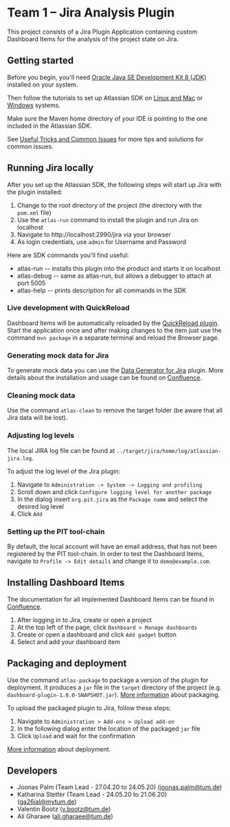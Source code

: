 # Team 1 – Jira Analysis Plugin

This project consists of a Jira Plugin Application containing custom Dashboard Items for the analysis of the project
state on Jira.

## Getting started

Before you begin, you'll need [Oracle Java SE Development Kit 8 (JDK)](http://www.oracle.com/technetwork/java/javase/downloads/jdk8-downloads-2133151.html)
installed on your system.

Then follow the tutorials to set up Atlassian SDK on [Linux and Mac](https://developer.atlassian.com/server/framework/atlassian-sdk/install-the-atlassian-sdk-on-a-linux-or-mac-system/)  or [Windows](https://developer.atlassian.com/server/framework/atlassian-sdk/install-the-atlassian-sdk-on-a-windows-system/)
systems.

Make sure the Maven home directory of your IDE is pointing to the one included in the Atlassian SDK.

See [Useful Tricks and Common Issues](https://iwiki.sse.in.tum.de/x/YQC) for more tips and solutions for common issues.

## Running Jira locally

After you set up the Atlassian SDK, the following steps will start up Jira with the plugin installed:

 1. Change to the root directory of the project (the directory with the `pom.xml` file)
 2. Use the `atlas-run` command to install the plugin and run Jira on localhost
 3. Navigate to http://localhost:2990/jira via your browser
 4. As login credentials, use `admin` for Username and Password

Here are SDK commands you'll find useful:

* atlas-run   -- installs this plugin into the product and starts it on localhost
* atlas-debug -- same as atlas-run, but allows a debugger to attach at port 5005
* atlas-help  -- prints description for all commands in the SDK

### Live development with QuickReload

Dashboard Items will be automatically reloaded by the [QuickReload plugin](https://developer.atlassian.com/server/framework/atlassian-sdk/automatic-plugin-reinstallation-with-quickreload/).
Start the application once and after making changes to the item just use the command `mvn package` in a separate
terminal and reload the Browser page.

### Generating mock data for Jira

To generate mock data you can use the [Data Generator for Jira](https://marketplace.atlassian.com/apps/1210725/data-generator-for-jira) plugin.
More details about the installation and usage can be found on [Confluence](https://iwiki.sse.in.tum.de/x/XACP).

### Cleaning mock data

Use the command `atlas-clean` to remove the target folder (be aware that all Jira data will be lost).

### Adjusting log levels

The local JIRA log file can be found at `../target/jira/home/log/atlassian-jira.log`.

To adjust the log level of the Jira plugin:
 1. Navigate to `Administration -> System -> Logging and profiling`
 2. Scroll down and click `Configure logging level for another package`
 3. In the dialog insert `org.pit.jira` as the `Package name` and select the desired log level
 4. Click `Add`
 
### Setting up the PIT tool-chain

By default, the local account will have an email address, that has not been registered by the PIT tool-chain. In order
to test the Dashboard Items, navigate to `Profile -> Edit details` and change it to `demo@example.com`.

## Installing Dashboard Items

The documentation for all implemented Dashboard Items can be found in [Confluence](https://iwiki.sse.in.tum.de/x/dwCP).

 1. After logging in to Jira, create or open a project
 2. At the top left of the page, click `Dashboard > Manage dashboards`
 3. Create or open a dashboard and click `Add gadget` button
 4. Select and add your dashboard item
 
## Packaging and deployment

Use the command `atlas-package` to package a version of the plugin for deployment. It produces a `jar` file in the
`target` directory of the project (e.g. `dashboard-plugin-1.0.0-SNAPSHOT.jar`).
[More information](https://developer.atlassian.com/server/framework/atlassian-sdk/atlas-package/#basic-usage) about packaging.

To upload the packaged plugin to Jira, follow these steps:
 1. Navigate to `Administration > Add-ons > Upload add-on`
 2. In the following dialog enter the location of the packaged `jar` file
 3. Click `Upload` and wait for the confirmation
 
[More information](https://confluence.atlassian.com/upm/installing-add-ons-273875715.html) about deployment.

## Developers

* Joonas Palm (Team Lead - 27.04.20 to 24.05.20) (joonas.palm@tum.de)
* Katharina Stetter (Team Lead - 24.05.20 to 21.06.20) (ga26jal@mytum.de)
* Valentin Bootz (v.bootz@tum.de)
* Ali Gharaee (ali.gharaee@tum.de)